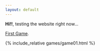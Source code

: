 ```yaml
---
layout: default
---
```


**Hi!!**, testing the website right now...

[First Game](./games/game01).

{% include_relative games/game01.html %}
